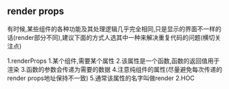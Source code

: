 ## render props

有时候,某些组件的各种功能及其处理逻辑几乎完全相同,只是显示的界面不一样的话(render部分不同),建议下面的方式人选其中一种来解决重复代码的问题(横切关注点)

1.renderProps
    1.某个组件,需要某个属性
    2.该属性是一个函数,函数的返回值用于渲染
    3.函数的参数会传递为需要的数据
    4.注意纯组件的属性(尽量避免每次传递的render props地址保持不一致)
    5.通常该属性的名字叫做render
2.HOC





